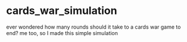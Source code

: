 # cards_war_simulation
ever wondered how many rounds should it take to a cards war game to end? me too, so I made this simple simulation
